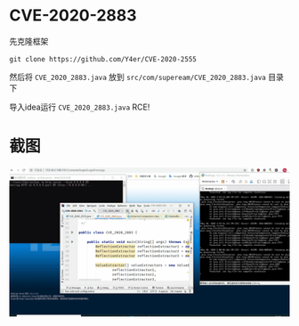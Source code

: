 # CVE-2020-2883
先克隆框架
```
git clone https://github.com/Y4er/CVE-2020-2555
```

然后将 `CVE_2020_2883.java` 放到 `src/com/supeream/CVE_2020_2883.java` 目录下

导入idea运行 `CVE_2020_2883.java` RCE!

# 截图
![CVE_2020_2883.gif](./CVE_2020_2883.gif)
